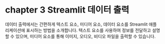 # chapter 3 Streamlit 데이터 출력
데이터 출력에서는 간편하게 텍스트 요소, 미디어 요소, 데이터 요소를 Streamlit 애플리케이션에 표시하는 방법을 소개합니다. 텍스트 요소를 사용하여 정보를 전달하고 설명할 수 있으며, 미디어 요소를 통해 이미지, 오디오, 비디오 파일을 출력할 수 있습니다.


